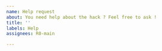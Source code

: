 ```yaml
---
name: Help request
about: You need help about the hack ? Feel free to ask !
title: ''
labels: Help
assignees: R0-main

---
```



